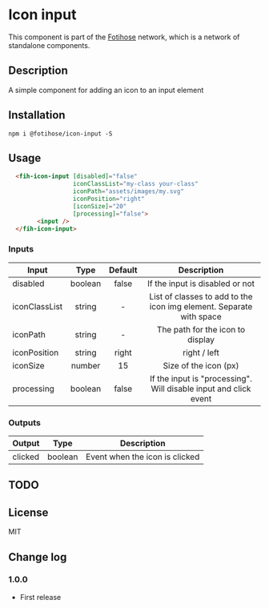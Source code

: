 # Icon input

This component is part of the [Fotihose](https://github.com/halloverden/fotihose) network, which is a network of standalone components.

## Description
A simple component for adding an icon to an input element

## Installation
```
npm i @fotihose/icon-input -S
```

## Usage
```html
  <fih-icon-input [disabled]="false" 
                  iconClassList="my-class your-class"
                  iconPath="assets/images/my.svg"
                  iconPosition="right"
                  [iconSize]="20"
                  [processing]="false">
        <input />
  </fih-icon-input>
```

### Inputs

| Input         | Type    | Default | Description |
|---------------|:-------:|:-------:|:-----------:|
| disabled      | boolean | false   | If the input is disabled or not
| iconClassList | string  | -       | List of classes to add to the icon img element. Separate with space
| iconPath      | string  | -       | The path for the icon to display
| iconPosition  | string  | right   | right / left
| iconSize      | number  | 15      | Size of the icon (px)
| processing    | boolean | false   | If the input is "processing". Will disable input and click event

### Outputs

| Output        | Type    | Description |
|---------------|:-------:|:-----------:|
| clicked       | boolean | Event when the icon is clicked

## TODO

## License
MIT

## Change log

### 1.0.0
- First release
